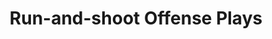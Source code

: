 ---
layout: playbook
title: Run-and-shoot Offense Plays
team: run-and-shoot
unit: offense
permalink: /run-and-shoot/offense/
---
